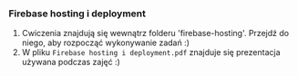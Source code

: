 ### Firebase hosting i deployment

1. Cwiczenia znajdują się wewnątrz folderu 'firebase-hosting'. Przejdź do niego, aby rozpocząć wykonywanie zadań :)
2. W pliku `Firebase hosting i deployment.pdf` znajduje się prezentacja używana podczas zajęć :)

